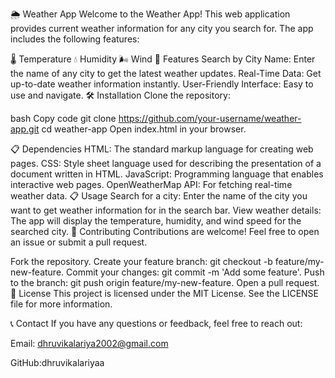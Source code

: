 🌦️ Weather App
Welcome to the Weather App! This web application provides current weather information for any city you search for. The app includes the following features:

🌡️ Temperature
💧 Humidity
🌬️ Wind
🚀 Features
Search by City Name: Enter the name of any city to get the latest weather updates.
Real-Time Data: Get up-to-date weather information instantly.
User-Friendly Interface: Easy to use and navigate.
🛠️ Installation
Clone the repository:

bash
Copy code
git clone https://github.com/your-username/weather-app.git
cd weather-app
Open index.html in your browser.

📋 Dependencies
HTML: The standard markup language for creating web pages.
CSS: Style sheet language used for describing the presentation of a document written in HTML.
JavaScript: Programming language that enables interactive web pages.
OpenWeatherMap API: For fetching real-time weather data.
📋 Usage
Search for a city: Enter the name of the city you want to get weather information for in the search bar.
View weather details: The app will display the temperature, humidity, and wind speed for the searched city.
🤝 Contributing
Contributions are welcome! Feel free to open an issue or submit a pull request.

Fork the repository.
Create your feature branch: git checkout -b feature/my-new-feature.
Commit your changes: git commit -m 'Add some feature'.
Push to the branch: git push origin feature/my-new-feature.
Open a pull request.
📝 License
This project is licensed under the MIT License. See the LICENSE file for more information.

📞 Contact
If you have any questions or feedback, feel free to reach out:

Email: dhruvikalariya2002@gmail.com

GitHub:dhruvikalariyaa
